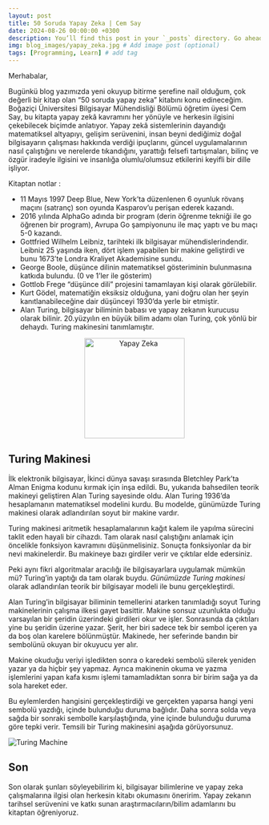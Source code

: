 ```yaml
---
layout: post
title: 50 Soruda Yapay Zeka | Cem Say
date: 2024-08-26 00:00:00 +0300
description: You’ll find this post in your `_posts` directory. Go ahead and edit it and re-build the site to see your changes. # Add post description (optional)
img: blog_images/yapay_zeka.jpg # Add image post (optional)
tags: [Programming, Learn] # add tag
---
```

Merhabalar,

Bugünkü blog yazımızda yeni okuyup bitirme şerefine nail olduğum, çok değerli bir kitap olan “50 soruda yapay zeka” kitabını konu edineceğim. Boğaziçi Üniversitesi Bilgisayar Mühendisliği Bölümü öğretim üyesi Cem Say, bu kitapta yapay zekâ kavramını her yönüyle ve herkesin ilgisini çekebilecek biçimde anlatıyor. Yapay zekâ sistemlerinin dayandığı matematiksel altyapıyı, gelişim serüvenini, insan beyni dediğimiz doğal bilgisayarın çalışması hakkında verdiği ipuçlarını, güncel uygulamalarının nasıl çalıştığını ve nerelerde tıkandığını, yarattığı felsefi tartışmaları, bilinç ve özgür iradeyle ilgisini ve insanlığa olumlu/olumsuz etkilerini keyifli bir dille işliyor.

Kitaptan notlar :

-   11 Mayıs 1997 Deep Blue, New York’ta düzenlenen 6 oyunluk rövanş maçını (satranç) son oyunda Kasparov’u perişan ederek kazandı.
-   2016 yılında AlphaGo adında bir program (derin öğrenme tekniği ile go öğrenen bir program), Avrupa Go şampiyonunu ile maç yaptı ve bu maçı 5-0 kazandı.
-   Gottfried Wilhelm Leibniz, tarihteki ilk bilgisayar mühendislerindendir. Leibniz 25 yaşında iken, dört işlem yapabilen bir makine geliştirdi ve bunu 1673’te Londra Kraliyet Akademisine sundu.
-   George Boole, düşünce dilinin matematiksel gösteriminin bulunmasına katkıda bulundu. (0 ve 1’ler ile gösterim)
-   Gottlob Frege “düşünce dili” projesini tamamlayan kişi olarak görülebilir.
-   Kurt Gödel, matematiğin eksiksiz olduğuna, yani doğru olan her şeyin kanıtlanabileceğine dair düşünceyi 1930’da yerle bir etmiştir.
-   Alan Turing, bilgisayar biliminin babası ve yapay zekanın kurucusu olarak bilinir. 20.yüzyılın en büyük bilim adamı olan Turing, çok yönlü bir dehaydı. Turing makinesini tanımlamıştır.

<div style="text-align: center;">
<img src="{{site.baseurl}}/assets/img/blog_images/yapay_zeka.jpg" alt="Yapay Zeka" width="200"/>
</div>



## Turing Makinesi

İlk elektronik bilgisayar, İkinci dünya savaşı sırasında Bletchley Park’ta Alman Enigma kodunu kırmak için inşa edildi. Bu, yukarıda bahsedilen teorik makineyi geliştiren Alan Turing sayesinde oldu. Alan Turing 1936’da hesaplamanın matematiksel modelini kurdu. Bu modelde, günümüzde Turing makinesi olarak adlandırılan soyut bir makine vardır.

Turing makinesi aritmetik hesaplamalarının kağıt kalem ile yapılma sürecini taklit eden hayali bir cihazdı. Tam olarak nasıl çalıştığını anlamak için öncelikle fonksiyon kavramını düşünmelisiniz. Sonuçta fonksiyonlar da bir nevi makinelerdir. Bu makineye bazı girdiler verir ve çıktılar elde edersiniz.

Peki aynı fikri algoritmalar aracılığı ile bilgisayarlara uygulamak mümkün mü? Turing’in yaptığı da tam olarak buydu. _Günümüzde Turing makinesi_ olarak adlandırılan teorik bir bilgisayar modeli ile bunu gerçekleştirdi.

Alan Turing’in bilgisayar biliminin temellerini atarken tanımladığı soyut Turing makinelerinin çalışma ilkesi gayet basittir. Makine sonsuz uzunlukta olduğu varsayılan bir şeridin üzerindeki girdileri okur ve işler. Sonrasında da çıktıları yine bu şeridin üzerine yazar. Şerit, her biri sadece tek bir sembol içeren ya da boş olan karelere bölünmüştür. Makinede, her seferinde bandın bir sembolünü okuyan bir okuyucu yer alır.

Makine okuduğu veriyi işledikten sonra o karedeki sembolü silerek yeniden yazar ya da hiçbir şey yapmaz. Ayrıca makinenin okuma ve yazma işlemlerini yapan kafa kısmı işlemi tamamladıktan sonra bir birim sağa ya da sola hareket eder.

Bu eylemlerden hangisini gerçekleştirdiği ve gerçekten yaparsa hangi yeni sembolü yazdığı, içinde bulunduğu duruma bağlıdır. Daha sonra solda veya sağda bir sonraki sembolle karşılaştığında, yine içinde bulunduğu duruma göre tepki verir. Temsili bir Turing makinesini aşağıda görüyorsunuz.

![Turing Machine]({{site.baseurl}}/assets/img/blog_images/turing_machine.webp)

## Son

Son olarak şunları söyleyebilirim ki, bilgisayar bilimlerine ve yapay zeka çalışmalarına ilgisi olan herkesin kitabı okumasını öneririm. Yapay zekanın tarihsel serüvenini ve katkı sunan araştırmacıların/bilim adamlarını bu kitaptan öğreniyoruz.